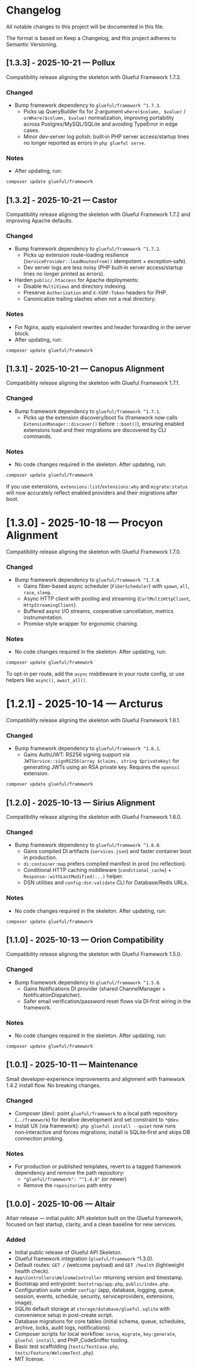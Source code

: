 # Changelog

All notable changes to this project will be documented in this file.

The format is based on Keep a Changelog, and this project adheres to Semantic Versioning.

## [1.3.3] - 2025-10-21 — Pollux

Compatibility release aligning the skeleton with Glueful Framework 1.7.3.

### Changed
- Bump framework dependency to `glueful/framework ^1.7.3`.
  - Picks up QueryBuilder fix for 2‑argument `where($column, $value)` / `orWhere($column, $value)` normalization, improving portability across Postgres/MySQL/SQLite and avoiding TypeError in edge cases.
  - Minor dev‑server log polish: built‑in PHP server access/startup lines no longer reported as errors in `php glueful serve`.

### Notes
- After updating, run:

```bash
composer update glueful/framework
```

## [1.3.2] - 2025-10-21 — Castor

Compatibility release aligning the skeleton with Glueful Framework 1.7.2 and improving Apache defaults.

### Changed
- Bump framework dependency to `glueful/framework ^1.7.2`.
  - Picks up extension route-loading resilience (`ServiceProvider::loadRoutesFrom()` idempotent + exception‑safe).
  - Dev server logs are less noisy (PHP built‑in server access/startup lines no longer printed as errors).
- Harden `public/.htaccess` for Apache deployments:
  - Disable `MultiViews` and directory indexing.
  - Preserve `Authorization` and `X-XSRF-Token` headers for PHP.
  - Canonicalize trailing slashes when not a real directory.

### Notes
- For Nginx, apply equivalent rewrites and header forwarding in the server block.
- After updating, run:

```bash
composer update glueful/framework
```

## [1.3.1] - 2025-10-21 — Canopus Alignment

Compatibility release aligning the skeleton with Glueful Framework 1.7.1.

### Changed
- Bump framework dependency to `glueful/framework ^1.7.1`.
  - Picks up the extension discovery/boot fix (framework now calls `ExtensionManager::discover()` before `::boot()`), ensuring enabled extensions load and their migrations are discovered by CLI commands.

### Notes
- No code changes required in the skeleton. After updating, run:

```bash
composer update glueful/framework
```

If you use extensions, `extensions:list`/`extensions:why` and `migrate:status` will now accurately reflect enabled providers and their migrations after boot.

# [1.3.0] - 2025-10-18 — Procyon Alignment

Compatibility release aligning the skeleton with Glueful Framework 1.7.0.

### Changed
- Bump framework dependency to `glueful/framework ^1.7.0`.
  - Gains fiber-based async scheduler (`FiberScheduler`) with `spawn`, `all`, `race`, `sleep`.
  - Async HTTP client with pooling and streaming (`CurlMultiHttpClient`, `HttpStreamingClient`).
  - Buffered async I/O streams, cooperative cancellation, metrics instrumentation.
  - Promise-style wrapper for ergonomic chaining.

### Notes
- No code changes required in the skeleton. After updating, run:

```bash
composer update glueful/framework
```

To opt-in per route, add the `async` middleware in your route config, or use helpers like `async()`, `await_all()`.

# [1.2.1] - 2025-10-14 — Arcturus

Compatibility release aligning the skeleton with Glueful Framework 1.6.1.

### Changed
- Bump framework dependency to `glueful/framework ^1.6.1`.
  - Gains Auth/JWT: RS256 signing support via `JWTService::signRS256(array $claims, string $privateKey)`
    for generating JWTs using an RSA private key. Requires the `openssl` extension.

```bash
composer update glueful/framework
```

## [1.2.0] - 2025-10-13 — Sirius Alignment

Compatibility release aligning the skeleton with Glueful Framework 1.6.0.

### Changed
- Bump framework dependency to `glueful/framework ^1.6.0`.
  - Gains compiled DI artifacts (`services.json`) and faster container boot in production.
  - `di:container:map` prefers compiled manifest in prod (no reflection).
  - Conditional HTTP caching middleware (`conditional_cache`) + `Response::withLastModified(...)` helper.
  - DSN utilities and `config:dsn:validate` CLI for Database/Redis URLs.

### Notes
- No code changes required in the skeleton. After updating, run:

```bash
composer update glueful/framework
```

## [1.1.0] - 2025-10-13 — Orion Compatibility

Compatibility release aligning the skeleton with Glueful Framework 1.5.0.

### Changed
- Bump framework dependency to `glueful/framework ^1.5.0`.
  - Gains Notifications DI provider (shared ChannelManager + NotificationDispatcher).
  - Safer email verification/password reset flows via DI‑first wiring in the framework.

### Notes
- No code changes required in the skeleton. After updating, run:

```bash
composer update glueful/framework
```


## [1.0.1] - 2025-10-11 — Maintenance

Small developer‑experience improvements and alignment with framework 1.4.2 install flow. No breaking changes.

### Changed
- Composer (dev): point `glueful/framework` to a local path repository (`../framework`) for iterative development and set constraint to `*@dev`.
- Install UX (via framework): `php glueful install --quiet` now runs non‑interactive and forces migrations; install is SQLite‑first and skips DB connection probing.

### Notes
- For production or published templates, revert to a tagged framework dependency and remove the path repository:
  - `"glueful/framework": "^1.4.0"` (or newer)
  - Remove the `repositories` path entry


## [1.0.0] - 2025-10-06 — Altair

Altair release — initial public API skeleton built on the Glueful framework, focused on fast startup, clarity, and a clean baseline for new services.

### Added
- Initial public release of Glueful API Skeleton.
- Glueful framework integration (`glueful/framework` ^1.3.0).
- Default routes: `GET /` (welcome payload) and `GET /health` (lightweight health check).
- `App\Controllers\WelcomeController` returning version and timestamp.
- Bootstrap and entrypoint: `bootstrap/app.php`, `public/index.php`.
- Configuration suite under `config/` (app, database, logging, queue, session, events, schedule, security, serviceproviders, extensions, image).
- SQLite default storage at `storage/database/glueful.sqlite` with convenience setup in post-create script.
- Database migrations for core tables (initial schema, queue, schedules, archive, locks, audit logs, notifications).
- Composer scripts for local workflow: `serve`, `migrate`, `key:generate`, `glueful install`, and PHP_CodeSniffer tooling.
- Basic test scaffolding (`tests/TestCase.php`, `tests/Feature/WelcomeTest.php`).
- MIT license.
